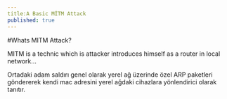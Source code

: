```yaml
---
title:A Basic MİTM Attack
published: true
---
```

#Whats MITM Attack?

MITM is a technic which is attacker introduces himself as a router in local network...

Ortadaki adam saldırı genel olarak yerel ağ üzerinde özel ARP paketleri göndererek kendi mac adresini yerel ağdaki cihazlara yönlendirici olarak tanıtır.
